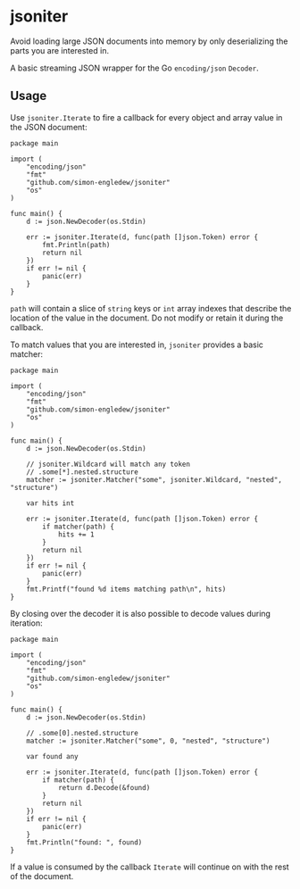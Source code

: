 # jsoniter

Avoid loading large JSON documents into memory by only deserializing the parts you are interested in.

A basic streaming JSON wrapper for the Go `encoding/json` `Decoder`.

## Usage

Use `jsoniter.Iterate` to fire a callback for every object and array value in the JSON document:

```golang
package main

import (
    "encoding/json"
    "fmt"
    "github.com/simon-engledew/jsoniter"
    "os"
)

func main() {
    d := json.NewDecoder(os.Stdin)

    err := jsoniter.Iterate(d, func(path []json.Token) error {
        fmt.Println(path)
        return nil
    })
    if err != nil {
        panic(err)
    }
}
```

`path` will contain a slice of `string` keys or `int` array indexes that describe the location of the value in the document. Do not modify or retain it during the callback.

To match values that you are interested in, `jsoniter` provides a basic matcher:

```golang
package main

import (
    "encoding/json"
    "fmt"
    "github.com/simon-engledew/jsoniter"
    "os"
)

func main() {
    d := json.NewDecoder(os.Stdin)

    // jsoniter.Wildcard will match any token
    // .some[*].nested.structure
    matcher := jsoniter.Matcher("some", jsoniter.Wildcard, "nested", "structure")

    var hits int

    err := jsoniter.Iterate(d, func(path []json.Token) error {
        if matcher(path) {
            hits += 1
        }
        return nil
    })
    if err != nil {
        panic(err)
    }
    fmt.Printf("found %d items matching path\n", hits)
}
```

By closing over the decoder it is also possible to decode values during iteration:

```golang
package main

import (
    "encoding/json"
    "fmt"
    "github.com/simon-engledew/jsoniter"
    "os"
)

func main() {
    d := json.NewDecoder(os.Stdin)

    // .some[0].nested.structure
    matcher := jsoniter.Matcher("some", 0, "nested", "structure")

    var found any

    err := jsoniter.Iterate(d, func(path []json.Token) error {
        if matcher(path) {
            return d.Decode(&found)
        }
        return nil
    })
    if err != nil {
        panic(err)
    }
    fmt.Println("found: ", found)
}
```

If a value is consumed by the callback `Iterate` will continue on with the rest of the document.
